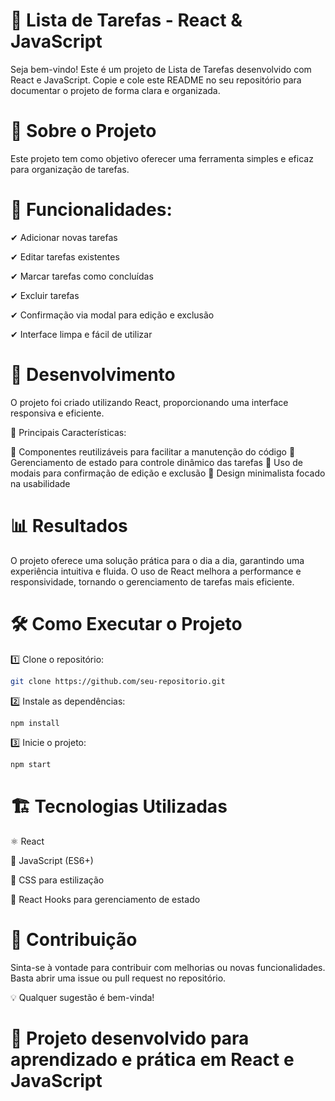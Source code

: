 # 📌 Lista de Tarefas - React & JavaScript

Seja bem-vindo! Este é um projeto de Lista de Tarefas desenvolvido com React e JavaScript.
Copie e cole este README no seu repositório para documentar o projeto de forma clara e organizada.

# 📖 Sobre o Projeto

Este projeto tem como objetivo oferecer uma ferramenta simples e eficaz para organização de tarefas.

# 📝 Funcionalidades:
✔ Adicionar novas tarefas

✔ Editar tarefas existentes

✔ Marcar tarefas como concluídas

✔ Excluir tarefas

✔ Confirmação via modal para edição e exclusão

✔ Interface limpa e fácil de utilizar

# 🚀 Desenvolvimento

O projeto foi criado utilizando React, proporcionando uma interface responsiva e eficiente.

🔹 Principais Características:
    
🔹 Componentes reutilizáveis para facilitar a manutenção do código
🔹 Gerenciamento de estado para controle dinâmico das tarefas
🔹 Uso de modais para confirmação de edição e exclusão
🔹 Design minimalista focado na usabilidade

# 📊 Resultados

O projeto oferece uma solução prática para o dia a dia, garantindo uma experiência intuitiva e fluida.
O uso de React melhora a performance e responsividade, tornando o gerenciamento de tarefas mais eficiente.

# 🛠 Como Executar o Projeto

1️⃣ Clone o repositório:
```bash
git clone https://github.com/seu-repositorio.git
```
2️⃣ Instale as dependências:
```bash
npm install
```
3️⃣ Inicie o projeto:
```bash
npm start
```

# 🏗 Tecnologias Utilizadas

 ⚛ React

📜 JavaScript (ES6+)

🎨 CSS para estilização

🔄 React Hooks para gerenciamento de estado

# 🤝 Contribuição

Sinta-se à vontade para contribuir com melhorias ou novas funcionalidades. 
 Basta abrir uma issue ou pull request no repositório.

💡 Qualquer sugestão é bem-vinda!

# 🚀 Projeto desenvolvido para aprendizado e prática em React e JavaScript
